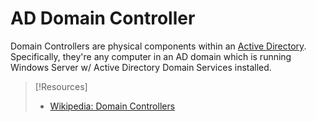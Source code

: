 
# AD Domain Controller
Domain Controllers are physical components within an [Active Directory](computers/windows/active-directory/active-directory.md). Specifically, they're any computer in an AD domain which is running Windows Server w/ Active Directory Domain Services installed.


> [!Resources]
> - [Wikipedia: Domain Controllers](https://learn.microsoft.com/en-us/previous-versions/windows/it-pro/windows-server-2003/cc786438(v=ws.10))